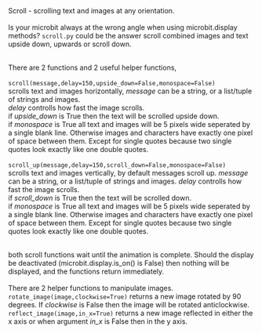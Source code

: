 <html>
<body>
Scroll - scrolling text and images at any orientation.
</br></br>
Is your microbit always at the wrong angle when using microbit.display methods?
<code>scroll.py</code> could be the answer scroll combined images and text upside down, upwards or scroll down.</br></br>

There are 2 functions and 2 useful helper functions,</br></br>
<code>scroll(message,delay=150,upside_down=False,monospace=False)</code></br>
scrolls text and images horizontally, <i>message</i> can be a string, or a list/tuple of strings and images.</br> <i>delay</i> controlls how fast the image scrolls.</br>
if <i>upside_down</i> is True then the text will be scrolled upside down.</br>
if <i>monospace</i> is True all text and images will be 5 pixels wide seperated by a single blank line. Otherwise images and characters have exactly one pixel of space between them. Except for single quotes because two single quotes look exactly like one double quotes.</br></br>
<code>scroll_up(message,delay=150,scroll_down=False,monospace=False)</code></br>
scrolls text and images vertically, by default messages scroll up. <i>message</i> can be a string, or a list/tuple of strings and images. <i>delay</i> controlls how fast the image scrolls.</br>
if <i>scroll_down</i> is True then the text will be scrolled down.</br>
if <i>monospace</i> is True all text and images will be 5 pixels wide seperated by a single blank line. Otherwise images and characters have exactly one pixel of space between them. Except for single quotes because two single quotes look exactly like one double quotes.</br></br>

both scroll functions wait until the animation is complete. Should the display be deactivated (microbit.display.is_on() is False) then nothing will be displayed, and the functions return immediately.</br></br>
There are 2 helper functions to manipulate images.</br>
<code>rotate_image(image,clockwise=True)</code> returns a new image rotated by 90 degrees. If <i>clockwise</i> is False then the image will be rotated anticlockwise.</br>
<code>reflect_image(image,in_x=True)</code> returns a new image reflected in either the x axis or when argument <i>in_x</i> is False then in the y axis.
</body>
</html>
